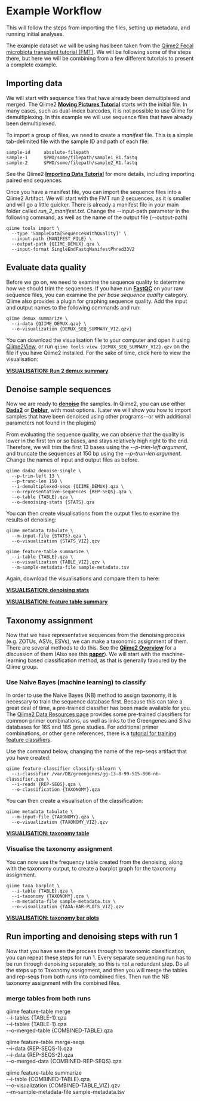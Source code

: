 # Example Workflow

This will follow the steps from importing the files, setting up metadata, and running initial analyses. 

The example dataset we will be using has been taken from the [Qiime2 Fecal microbiota transplant tutorial (FMT)](https://docs.qiime2.org/2019.7/tutorials/fmt/). We will be following some of the steps there, but here we will be combining from a few different tutorials to present a complete example. 

## Importing data

We will start with sequence files that have already been demultiplexed and merged. The Qiime2 [**Moving Pictures Tutorial**](https://docs.qiime2.org/2019.7/tutorials/moving-pictures/) starts with the initial file. In many cases, such as dual-index barcodes, it is not possible to use Qiime for demultiplexing. In this example we will use sequence files that have already been demultiplexed.

To import a group of files, we need to create a *manifest* file. This is a simple tab-delimited file with the sample ID and path of each file:

```
sample-id     absolute-filepath
sample-1      $PWD/some/filepath/sample1_R1.fastq
sample-2      $PWD/some/filepath/sample2_R1.fastq
```


See the Qiime2 [**Importing Data Tutorial**](https://docs.qiime2.org/2019.7/tutorials/importing/) for more details, including importing paired end sequences. 

Once you have a manifest file, you can import the sequence files into a Qiime2 Artifact. We will start with the FMT run 2 sequences, as it is smaller and will go a little quicker. There is already a manifest file in your main folder called *run_2_manifest.txt*. Change the --input-path parameter in the following command, as well as the name of the output file (--output-path)

```
qiime tools import \
  --type 'SampleData[SequencesWithQuality]' \
  --input-path {MANIFEST_FILE} \
  --output-path {QIIME_DEMUX}.qza \
  --input-format SingleEndFastqManifestPhred33V2
```

## Evaluate data quality

Before we go on, we need to examine the sequence quality to determine how we should trim the sequences. If you have run [**FastQC**](https://www.bioinformatics.babraham.ac.uk/projects/fastqc/) on your raw sequence files, you can examine the *per base sequence quality* category. Qiime also provides a plugin for graphing sequence quality. Add the input and output names to the following commands and run:

```
qiime demux summarize \
  --i-data {QIIME_DEMUX.qza} \
  --o-visualization {DEMUX_SEQ_SUMMARY_VIZ.qzv}
```

You can download the visualisation file to your computer and open it using [Qiime2View](https://view.qiime2.org/), or run `qiime tools view {DEMUX_SEQ_SUMMARY_VIZ}.qzv` on the file if you have Qiime2 installed. For the sake of time, click here to view the visualisation:

[**VISUALISATION: Run 2 demux summary**](run2_demux_summary/index.html)



## Denoise sample sequences

Now we are ready to [**denoise**](https://docs.qiime2.org/2019.7/tutorials/overview/#denoising-and-clustering) the samples. In Qiime2, you can use either [**Dada2**](https://benjjneb.github.io/dada2/) or [**Deblur**](https://github.com/biocore/deblur), with most options. (Later we will show you how to import samples that have been denoised using other programs--or with additional parameters not found in the plugins)

From evaluating the sequence quality, we can observe that the quality is lower in the first ten or so bases, and stays relatively high right to the end. Therefore, we will trim the first 13 bases using the *--p-trim-left argument*, and truncate the sequences at 150 bp using the *--p-trun-len argument*. Change the names of input and output files as before. 

```
qiime dada2 denoise-single \
  --p-trim-left 13 \
  --p-trunc-len 150 \
  --i-demultiplexed-seqs {QIIME_DEMUX}.qza \
  --o-representative-sequences {REP-SEQS}.qza \
  --o-table {TABLE}.qza \
  --o-denoising-stats {STATS}.qza
```

You can then create visualisations from the output files to examine the results of denoising: 

```
qiime metadata tabulate \
  --m-input-file {STATS}.qza \
  --o-visualization {STATS_VIZ}.qzv

qiime feature-table summarize \
  --i-table {TABLE}.qza \
  --o-visualization {TABLE_VIZ}.qzv \
  --m-sample-metadata-file sample-metadata.tsv
```

Again, download the visualisations and compare them to here:

[**VISUALISATION: denoising stats**](denoising_stats/index.html)

[**VISUALISATION: feature table summary**](feature_table_summary/index.html)

## Taxonomy assignment

Now that we have representative sequences from the denoising process (e.g. ZOTUs, ASVs, ESVs), we can make a taxonomic assignment of them. There are several methods to do this. See the [**Qiime2 Overview**](https://docs.qiime2.org/2019.7/tutorials/overview/#taxonomy-classification-and-taxonomic-analyses) for a discussion of them (Also see this [**paper**](https://microbiomejournal.biomedcentral.com/articles/10.1186/s40168-018-0470-z)). We will start with the machine-learning based classification method, as that is generally favoured by the Qiime group. 


### Use Naive Bayes (machine learning) to classify

In order to use the Naive Bayes (NB) method to assign taxonomy, it is necessary to train the sequence database first. Because this can take a great deal of time, a pre-trained classifier has been made available for you. The [Qiime2 Data Resources page](https://docs.qiime2.org/2019.7/data-resources/) provides some pre-trained classifiers for common primer combinations, as well as links to the Greengenes and Silva databases for 16S and 18S gene studies. For additional primer combinations, or other gene references, there is a [tutorial for training feature classifiers](https://docs.qiime2.org/2019.7/tutorials/feature-classifier/).

Use the command below, changing the name of the rep-seqs artifact that you have created:

```
qiime feature-classifier classify-sklearn \
  --i-classifier /var/DB/greengenes/gg-13-8-99-515-806-nb-classifier.qza \
  --i-reads {REP-SEQS}.qza \
  --o-classification {TAXONOMY}.qza
```

You can then create a visualisation of the classification:

```
qiime metadata tabulate \
  --m-input-file {TAXONOMY}.qza \
  --o-visualization {TAXONOMY_VIZ}.qzv
```

[**VISUALISATION: taxonomy table**](taxonomy_tabulation/index.html)


### Visualise the taxonomy assignment

You can now use the frequency table created from the denoising, along with the taxonomy output, to create a barplot graph for the taxonomy assignment. 

```
qiime taxa barplot \
  --i-table {TABLE}.qza \
  --i-taxonomy {TAXONOMY}.qza \
  --m-metadata-file sample-metadata.tsv \
  --o-visualization {TAXA-BAR-PLOTS_VIZ}.qzv
```

[**VISUALISATION: taxonomy bar plots**](taxonomy_bar_plots/index.html)


## Run importing and denoising steps with run 1

Now that you have seen the process through to taxonomic classification, you can repeat these steps for run 1. Every separate sequencing run has to be run through denoising separately, so this is not a redundant step. Do all the steps up to Taxonomy assignment, and then you will merge the tables and rep-seqs from both runs into combined files. Then run the NB taxonomy assignment with the combined files. 


### merge tables from both runs

qiime feature-table merge \
  --i-tables {TABLE-1}.qza \
  --i-tables {TABLE-1}.qza\
  --o-merged-table {COMBINED-TABLE}.qza

qiime feature-table merge-seqs \
  --i-data {REP-SEQS-1}.qza \
  --i-data {REP-SEQS-2}.qza \
  --o-merged-data {COMBINED-REP-SEQS}.qza

qiime feature-table summarize \
  --i-table {COMBINED-TABLE}.qza \
  --o-visualization {COMBINED-TABLE_VIZ}.qzv \
  --m-sample-metadata-file sample-metadata.tsv










